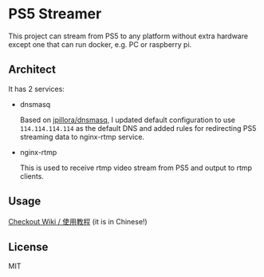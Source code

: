 # PS5 Streamer

This project can stream from PS5 to any platform without extra hardware except one that can run docker, e.g. PC or raspberry pi.

## Architect

It has 2 services:
- dnsmasq

    Based on [jpillora/dnsmasq](https://github.com/jpillora/docker-dnsmasq), I updated default configuration to use `114.114.114.114` as the default DNS and added rules for redirecting PS5 streaming data to nginx-rtmp service.

- nginx-rtmp

    This is used to receive rtmp video stream from PS5 and output to rtmp clients.

## Usage
[Checkout Wiki / 使用教程](https://github.com/EnixCoda/PS5-Streamer/wiki/%E4%BD%BF%E7%94%A8%E6%95%99%E7%A8%8B) (it is in Chinese!)

## License
MIT
